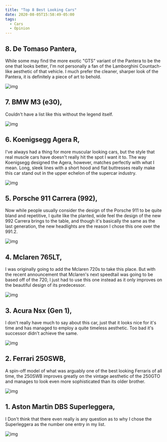 ```yaml
---
title: "Top 8 Best Looking Cars"
date: 2020-08-05T15:58:49-05:00
tags:
  - Cars
  - Opinion
---
```


## 8. De Tomaso Pantera,

While some may find the more exotic "GTS" variant of the Pantera to be the one that looks better, I'm not personally a fan of the Lamborghini Countach-like aesthetic of that vehicle. I much prefer the cleaner, sharper look of the Pantera, it is definitely a piece of art to behold.

![img](https://i.imgur.com/e9Vxb5e.jpg)

## 7. BMW M3 (e30),

Couldn't have a list like this without the legend itself.

![img](https://external-content.duckduckgo.com/iu/?u=https%3A%2F%2Fi1.wp.com%2Fwww.motoringresearch.com%2Fwp-content%2Fuploads%2F2019%2F03%2FBMW-E30-M3-Redux-001.jpg%3Fresize%3D1500%252C844%26ssl%3D1&f=1&nofb=1)

## 6. Koenigsegg Agera R,

I've always had a thing for more muscular looking cars, but the style that real muscle cars have doesn't really hit the spot I want it to. The way Koenigsegg designed the Agera, however, matches perfectly with what I mean. Long, sleek lines with a short hood and flat buttresses really make this car stand out in the upper echelon of the supercar industry.

![img](https://i.imgur.com/oVeyjg0.jpg)

## 5. Porsche 911 Carrera (992),

Now while people usually consider the design of the Porsche 911 to be quite bland and repetitive, I quite like the planted, wide feel the design of the new 992 Carrera brings to the table, and though it's basically the same as the last generation, the new headlights are the reason I chose this one over the 991.2.

![img](https://i.imgur.com/1MvCnm4.jpg)

## 4. Mclaren 765LT,

I was originally going to add the Mclaren 720s to take this place. But with the recent announcement that Mclaren's next speedtail was going to be based off of the 720, I just had to use this one instead as it only improves on the beautiful design of its predecessor.

![img](https://i.imgur.com/F2c5TVc.jpg)

## 3. Acura Nsx (Gen 1),

I don't really have much to say about this car, just that it looks nice for it's time and has managed to employ a quite timeless aesthetic. Too bad it's successor didn't achieve the same.

![img](https://i.imgur.com/HyupsoV.jpg)

## 2. Ferrari 250SWB,

A spin-off model of what was arguably one of the best looking Ferraris of all time, the 250SWB improves greatly on the vintage aesthetic of the 250GTO and manages to look even more sophisticated than its older brother.

![img](https://i.imgur.com/3nE0VdI.jpg)

## 1. Aston Martin DBS Superleggera,

I Don't think that there even really is any question as to why I chose the Superleggera as the number one entry in my list.

![img](https://i.imgur.com/8zDcqjT.png)
